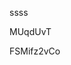 ssss
































































MUqdUvT



























FSMifz2vCo
